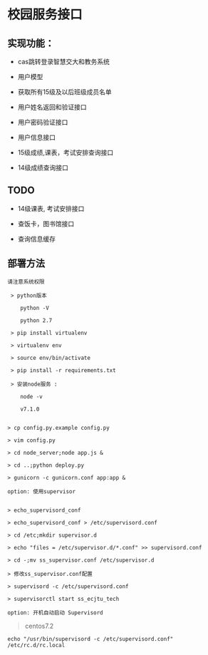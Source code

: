 # 校园服务接口

## 实现功能：

* cas跳转登录智慧交大和教务系统

* 用户模型

* 获取所有15级及以后班级成员名单

* 用户姓名返回和验证接口

* 用户密码验证接口

* 用户信息接口

* 15级成绩,课表，考试安排查询接口

* 14级成绩查询接口

## TODO

* 14级课表, 考试安排接口

* 查饭卡，图书馆接口

* 查询信息缓存

## 部署方法
``请注意系统权限``

``` 
 > python版本
 
    python -V
 
    python 2.7
 
 > pip install virtualenv
 
 > virtualenv env
 
 > source env/bin/activate
 
 > pip install -r requirements.txt
 
 > 安装node服务 :
   
    node -v
 
    v7.1.0
    

> cp config.py.example config.py

> vim config.py

> cd node_server;node app.js &

> cd ..;python deploy.py

> gunicorn -c gunicorn.conf app:app &

```

```option: 使用supervisor```

```

> echo_supervisord_conf

> echo_supervisord_conf > /etc/supervisord.conf

> cd /etc;mkdir supervisor.d

> echo "files = /etc/supervisor.d/*.conf" >> supervisord.conf

> cd -;mv ss_supervisor.conf /etc/supervisor.d

> 修改ss_supervisor.conf配置

> supervisord -c /etc/supervisord.conf

> supervisorctl start ss_ecjtu_tech

```

``option: 开机自动启动 Supervisord``

> centos7.2
```
echo "/usr/bin/supervisord -c /etc/supervisord.conf" /etc/rc.d/rc.local

```
